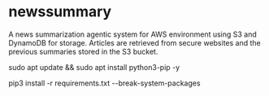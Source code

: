 # newssummary

A news summarization agentic system for AWS environment using S3 and DynamoDB for storage. Articles are retrieved from secure websites and the previous summaries stored in the S3 bucket.

sudo apt update && sudo apt install python3-pip -y

pip3 install -r requirements.txt --break-system-packages
